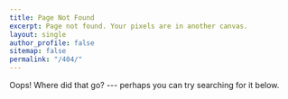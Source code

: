 ```yaml
---
title: Page Not Found
excerpt: Page not found. Your pixels are in another canvas.
layout: single
author_profile: false
sitemap: false
permalink: "/404/"
---
```


Oops! Where did that go? --- perhaps you can try searching for it below.

<script type="text/javascript">
  var GOOG_FIXURL_LANG = 'en';
  var GOOG_FIXURL_SITE = '{{ site.url }}'
</script>
<script type="text/javascript"
  src="//linkhelp.clients.google.com/tbproxy/lh/wm/fixurl.js">
</script>
